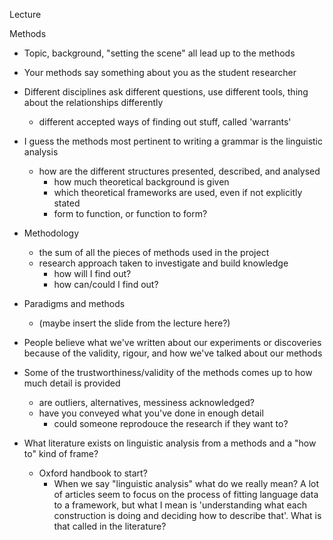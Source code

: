 Lecture

Methods

- Topic, background, "setting the scene" all lead up to the methods

- Your methods say something about you as the student researcher

- Different disciplines ask different questions, use different tools, thing about the relationships differently
	- different accepted ways of finding out stuff, called 'warrants'

- I guess the methods most pertinent to writing a grammar is the linguistic analysis
	- how are the different structures presented, described, and analysed
		- how much theoretical background is given
		- which theoretical frameworks are used, even if not explicitly stated
		- form to function, or function to form?

- Methodology
	- the sum of all the pieces of methods used in the project
	- research approach taken to investigate and build knowledge
		- how will I find out?
		- how can/could I find out?

- Paradigms and methods
	- (maybe insert the slide from the lecture here?)

- People believe what we've written about our experiments or discoveries because of the validity, rigour, and how we've talked about our methods

- Some of the trustworthiness/validity of the methods comes up to how much detail is provided
	- are outliers, alternatives, messiness acknowledged?
	- have you conveyed what you've done in enough detail
		- could someone reprodouce the research if they want to?

- What literature exists on linguistic analysis from a methods and a "how to" kind of frame?
	- Oxford handbook to start?
		- When we say "linguistic analysis" what do we really mean? A lot of articles seem to focus on the process of fitting language data to a framework, but what I mean is 'understanding what each construction is doing and deciding how to describe that'. What is that called in the literature?








